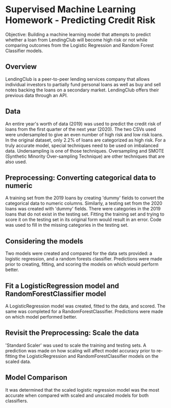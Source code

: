 # Supervised Machine Learning Homework - Predicting Credit Risk

Objective: Building a machine learning model that attempts to predict whether a loan from LendingClub will become high risk or not while comparing outcomes from the Logistic Regression and Random Forest Classifier models.

## Overview

LendingClub is a peer-to-peer lending services company that allows individual investors to partially fund personal loans as well as buy and sell notes backing the loans on a secondary market. LendingClub offers their previous data through an API.

## Data

An entire year's worth of data (2019) was used to predict the credit risk of loans from the first quarter of the next year (2020). The two CSVs used were undersampled to give an even number of high risk and low risk loans. In the original dataset, only 2.2% of loans are categorized as high risk. For a truly accurate model, special techniques need to be used on imbalanced data. Undersampling is one of those techniques. Oversampling and SMOTE (Synthetic Minority Over-sampling Technique) are other techniques that are also used.

## Preprocessing: Converting categorical data to numeric

A training set from the 2019 loans by creating 'dummy' fields to convert the categorical data to numeric columns. Similarly, a testing set from the 2020 loans was created with 'dummy' fields. There were categories in the 2019 loans that do not exist in the testing set. Fitting the training set and trying to score it on the testing set in its original form would result in an error. Code was used to fill in the missing categories in the testing set. 

## Considering the models

Two models were created and compared for the data sets provided: a logistic regression, and a random forests classifier. Predictions were made prior to creating, fitting, and scoring the models on which would perform better. 

## Fit a LogisticRegression model and RandomForestClassifier model

A LogisticRegression model was created, fitted to the data, and scored. The same was completed for a RandomForestClassifier. Predictions were made on which model performed better. 

## Revisit the Preprocessing: Scale the data
'Standard Scaler' was used to scale the training and testing sets. A prediction was made on how scaling will affect model accuracy prior to re-fitting the LogisticRegression and RandomForestClassifier models on the scaled data.

## Model Comparison

It was determined that the scaled logistic regression model was the most accurate when compared with scaled and unscaled models for both classifiers.
